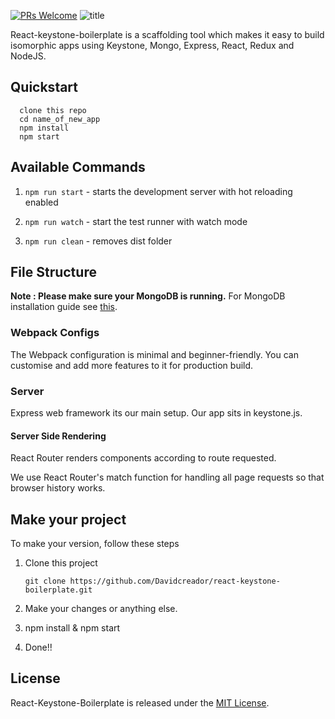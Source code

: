 [![PRs Welcome](https://img.shields.io/badge/PRs-welcome-brightgreen.svg?style=flat-square)](http://makeapullrequest.com)
![title](https://travis-ci.org/codersForFun/react-keystone-boilerplate)

React-keystone-boilerplate is a scaffolding tool which makes it easy to build isomorphic apps using Keystone, Mongo, Express, React, Redux and NodeJS.

## Quickstart

```
  clone this repo
  cd name_of_new_app
  npm install
  npm start
```

## Available Commands

1. `npm run start` - starts the development server with hot reloading enabled

4. `npm run watch` - start the test runner with watch mode

5. `npm run clean` - removes dist folder

## File Structure

**Note : Please make sure your MongoDB is running.** For MongoDB installation guide see [this](https://docs.mongodb.org/v3.0/installation/).

### Webpack Configs

The Webpack configuration is minimal and beginner-friendly. You can customise and add more features to it for production build.

### Server

Express web framework its our main setup. Our app sits in keystone.js.

#### Server Side Rendering

React Router renders components according to route requested.

We use React Router's match function for handling all page requests so that browser history works.

## Make your project
To make your version, follow these steps

1. Clone this project
    ```
    git clone https://github.com/Davidcreador/react-keystone-boilerplate.git
    ```

2. Make your changes or anything else.

3. npm install & npm start

4. Done!!

## License
React-Keystone-Boilerplate is released under the [MIT License](http://www.opensource.org/licenses/MIT).
